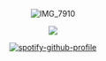 <div align="center">
  
  ![IMG_7910](https://github.com/user-attachments/assets/e5ec859a-63a2-4a1f-a72b-ce1ff43a72a9)


<div align="center">

![](https://komarev.com/ghpvc/?username=danteish&label=devils&color=orange&style=flat)


<div align="center">

[![spotify-github-profile](https://spotify-github-profile.kittinanx.com/api/view?uid=tildejohanne&cover_image=true&theme=novatorem&show_offline=true&background_color=121212&interchange=true&bar_color=53b14f&bar_color_cover=true)](https://github.com/kittinan/spotify-github-profile)
